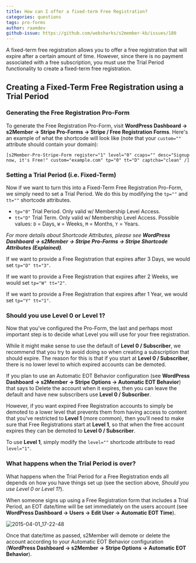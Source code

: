 ```yaml
---
title: How can I offer a fixed-term Free Registration?
categories: questions
tags: pro-forms
author: raamdev
github-issue: https://github.com/websharks/s2member-kb/issues/180
---
```


A fixed-term free registration allows you to offer a free registration that will expire after a certain amount of time. However, since there is no payment associated with a free subscription, you must use the Trial Period functionality to create a fixed-term free registration.

## Creating a Fixed-Term Free Registration using a Trial Period

### Generating the Free Registration Pro-Form

To generate the Free Registration Pro-Form, visit **WordPress Dashboard → s2Member → Stripe Pro-Forms → Stripe / Free Registration Forms**. Here's an example of what the shortcode will look like (note that your `custom=""` attribute should contain your domain):

```text
[s2Member-Pro-Stripe-Form register="1" level="0" ccaps="" desc="Signup now, it's Free!" custom="example.com" tp="0" tt="D" captcha="clean" /]
```

### Setting a Trial Period (i.e. Fixed-Term)

Now if we want to turn this into a Fixed-Term Free Registration Pro-Form, we simply need to set a Trial Period. We do this by modifying the `tp=""` and `tt=""` shortcode attributes.

- `tp="0"` Trial Period. Only valid w/ Membership Level Access.
- `tt="D"` Trial Term. Only valid w/ Membership Level Access. Possible values: `D` = Days, `W` = Weeks, `M` = Months, `Y` = Years.

_For more details about Shortcode Attributes, please see **WordPress Dashboard → s2Member → Stripe Pro-Forms → Stripe Shortcode Attributes (Explained)**._

If we want to provide a Free Registration that expires after 3 Days, we would set `tp="D" tt="3"`.

If we want to provide a Free Registration that expires after 2 Weeks, we would set `tp="W" tt="2"`.

If we want to provide a Free Registration that expires after 1 Year, we would set `tp="Y" tt="1"`.

### Should you use Level 0 or Level 1?

Now that you've configured the Pro-Form, the last and perhaps most important step is to decide what Level you will use for your free registration. 

While it might make sense to use the default of **Level 0 / Subscriber**, we recommend that you try to avoid doing so when creating a subscription that should expire. The reason for this is that if you start at **Level 0 / Subscriber**, there is no lower level to which expired accounts can be demoted.

If you plan to use an Automatic EOT Behavior configuration (see **WordPress Dashboard → s2Member → Stripe Options → Automatic EOT Behavior**) that says to Delete the account when it expires, then you can leave the default and have new subscribers use **Level 0 / Subscriber**. 

However, if you want expired Free Registration accounts to simply be demoted to a lower level that prevents them from having access to content that you've restricted to **Level 1** (more common), then you'll need to make sure that Free Registrations start at **Level 1**, so that when the free account expires they can be demoted to **Level 0 / Subscriber**. 

To use **Level 1**, simply modify the `level=""` shortcode attribute to read `level="1"`.

### What happens when the Trial Period is over?

What happens when the Trial Period for a Free Registration ends all depends on how you have things set up (see the section above, _Should you use Level 0 or Level 1?_).

When someone signs up using a Free Registration form that includes a Trial Period, an EOT date/time will be set immediately on the users account (see **WordPress Dashboard → Users → Edit User → Automatic EOT Time**). 

![2015-04-01_17-22-48](https://cloud.githubusercontent.com/assets/53005/6952893/bd77cf80-d893-11e4-88b8-18a62b487d57.png)

Once that date/time as passed, s2Member will demote or delete the account according to your Automatic EOT Behavior configuration (**WordPress Dashboard → s2Member → Stripe Options → Automatic EOT Behavior**).